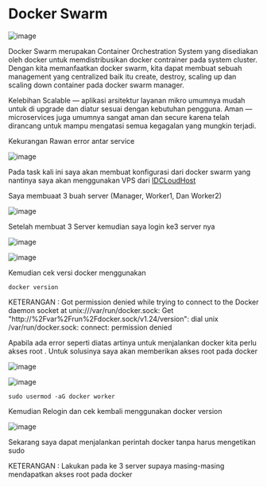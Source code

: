 # Docker Swarm

![image](https://user-images.githubusercontent.com/106061407/173556733-3eb91639-b5d2-4ff9-8167-d26237204c72.png)

Docker Swarm merupakan Container Orchestration System yang disediakan oleh docker untuk memdistribusikan docker contrainer pada system cluster. Dengan kita memanfaatkan docker swarm, kita dapat membuat sebuah management yang centralized baik itu create, destroy, scaling up dan scaling down container pada docker swarm manager.

Kelebihan
Scalable — aplikasi arsitektur layanan mikro umumnya mudah untuk di upgrade dan diatur sesuai dengan kebutuhan pengguna.
Aman — microservices juga umumnya sangat aman dan secure karena telah dirancang untuk mampu mengatasi semua kegagalan yang mungkin terjadi.

Kekurangan 
Rawan error antar service

![image](https://user-images.githubusercontent.com/106061407/173557011-b6eb2a36-6044-46f8-bcd2-8cc40af49834.png)

Pada task kali ini saya akan membuat konfigurasi dari docker swarm yang nantinya saya akan menggunakan VPS dari [IDCLoudHost](idcloudhost.com)


Saya membuaat 3 buah server (Manager, Worker1, Dan Worker2)

![image](https://user-images.githubusercontent.com/106061407/173571159-c7ff9217-54b7-42e7-baeb-008910d6158a.png)

Setelah membuat 3 Server kemudian saya login ke3 server nya

![image](https://user-images.githubusercontent.com/106061407/173571087-f924c28b-931b-42a3-9bf0-4bf85280d216.png)

![image](https://user-images.githubusercontent.com/106061407/173571324-147c9817-23de-4305-ba38-de55cdef7479.png)


Kemudian cek versi docker menggunakan 

```
docker version
```

KETERANGAN : Got permission denied while trying to connect to the Docker daemon socket at unix:///var/run/docker.sock: Get "http://%2Fvar%2Frun%2Fdocker.sock/v1.24/version": dial unix /var/run/docker.sock: connect: permission denied

Apabila ada error seperti diatas artinya untuk menjalankan docker kita perlu akses root . Untuk solusinya saya akan memberikan akses root pada docker

![image](https://user-images.githubusercontent.com/106061407/173571609-f4dd2db3-60e8-4340-8d86-6eae4a79bb9f.png)

![image](https://user-images.githubusercontent.com/106061407/173571792-a3f1d07f-ebb7-410e-9cdc-5bdbaf586f3a.png)


```
sudo usermod -aG docker worker
```

Kemudian Relogin dan cek kembali menggunakan docker version

![image](https://user-images.githubusercontent.com/106061407/173571893-9b34792d-524a-4ba0-abf7-344c2979a4aa.png)

Sekarang saya dapat menjalankan perintah docker tanpa harus mengetikan sudo

KETERANGAN : Lakukan pada ke 3 server supaya masing-masing mendapatkan akses root pada docker







